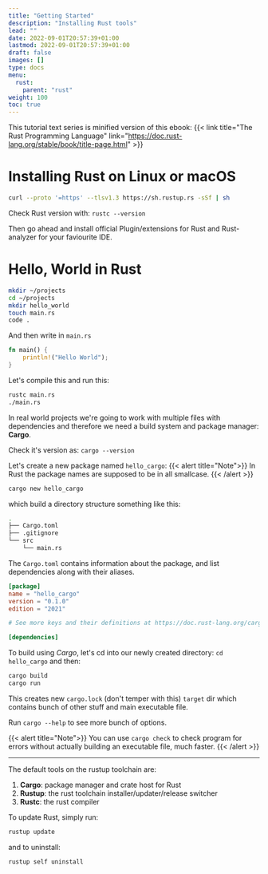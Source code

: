 ```yaml
---
title: "Getting Started"
description: "Installing Rust tools"
lead: ""
date: 2022-09-01T20:57:39+01:00
lastmod: 2022-09-01T20:57:39+01:00
draft: false
images: []
type: docs
menu: 
  rust:
    parent: "rust"
weight: 100
toc: true
---
```


This tutorial text series is minified version of this ebook:
{{< link title="The Rust Programming Language" link="https://doc.rust-lang.org/stable/book/title-page.html" >}}

# Installing Rust on Linux or macOS

```bash
curl --proto '=https' --tlsv1.3 https://sh.rustup.rs -sSf | sh
```

Check Rust version with: `rustc --version`

Then go ahead and install official Plugin/extensions for Rust and Rust-analyzer for your faviourite IDE.

# Hello, World in Rust

```bash
mkdir ~/projects
cd ~/projects
mkdir hello_world
touch main.rs
code .
```

And then write in `main.rs`
```rust
fn main() {
    println!("Hello World");
}
```

Let's compile this and run this:
```bash
rustc main.rs
./main.rs
```

In real world projects we're going to work with multiple files with dependencies and therefore we need a build system and package manager: **Cargo**.

Check it's version as: `cargo --version`

Let's create a new package named `hello_cargo`:
{{< alert title="Note">}}
In Rust the package names are supposed to be in all smallcase.
{{< /alert >}}

```bash
cargo new hello_cargo
```
which build a directory structure something like this:
```bash
.
├── Cargo.toml
├── .gitignore
└── src
    └── main.rs
```

The `Cargo.toml` contains information about the package, and list dependencies along with their aliases.

```toml
[package]
name = "hello_cargo"
version = "0.1.0"
edition = "2021"

# See more keys and their definitions at https://doc.rust-lang.org/cargo/reference/manifest.html

[dependencies]
```

To build using *Cargo*, let's cd into our newly created directory: `cd hello_cargo` and then:
```bash
cargo build
cargo run
```
This creates new `cargo.lock` (don't temper with this) `target` dir which contains bunch of other stuff and main executable file.

Run `cargo --help` to see more bunch of options.

{{< alert title="Note">}}
You can use `cargo check` to check program for errors without actually building an executable file, much faster.
{{< /alert >}}

---

The default tools on the rustup toolchain are:

1. **Cargo**: package manager and crate host for Rust
2. **Rustup**: the rust toolchain installer/updater/release switcher
3. **Rustc**: the rust compiler

To update Rust, simply run:

```bash
rustup update
```

and to uninstall:
```bash
rustup self uninstall
```